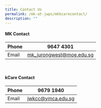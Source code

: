```yaml
---
title: Contact Us
permalink: /mk-at-jwps/mkkcarecontact/
description: ""
---
```

#### MK Contact


| Phone |  9647 4301 | 
| --- | --- | 
| Email     | <a href="mailto:mk_jurongwest@moe.edu.sg">mk_jurongwest@moe.edu.sg</a>  |


<br>


#### kCare Contact

| Phone | 9679 1940 |
| --- | --- |
| Email  | <a href="mailto:jwkcc@ymca.edu.sg">jwkcc@ymca.edu.sg</a>  |
